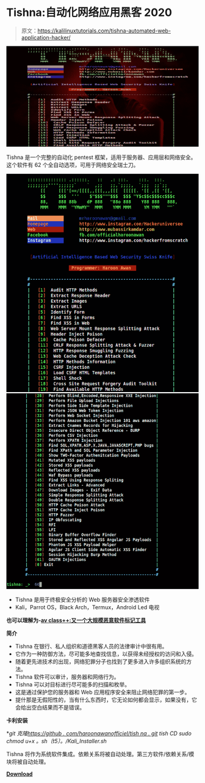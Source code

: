 # Tishna:自动化网络应用黑客 2020

> 原文：<https://kalilinuxtutorials.com/tishna-automated-web-application-hacker/>

[![Tishna : Automated Web Application Hacker 2020](img/921d7bfcf329ba7f96cc78eb8a657f9d.png "Tishna : Automated Web Application Hacker 2020")](https://1.bp.blogspot.com/-6rs-t0SbfFc/XhOVAr_IlWI/AAAAAAAAERs/AW6okUjIbH8rDtXMwVdiUOviP3xQGbujQCLcBGAsYHQ/s1600/Tishna-1%25281%2529.png)

Tishna 是一个完整的自动化 pentest 框架，适用于服务器、应用层和网络安全。这个软件有 62 个全自动选项，可用于网络安全瑞士刀。

![](img/2c0ae5cf542bcefb87b759bea30720f3.png)![](img/decadc99f873687c1297323d300f285e.png)

*   Tishna 是用于终极安全分析的 Web 服务器安全渗透软件
*   Kali，Parrot OS，Black Arch，Termux，Android Led 电视

**也可以理解为-[av class++:又一个大规模恶意软件标记工具](https://kalilinuxtutorials.com/avclass-yet-another-massive-malware-labeling-tool/)**

**简介**

*   Tishna 在银行、私人组织和道德黑客人员的法律审计中很有用。
*   它作为一种防御方法，尽可能多地查找信息，以获得未经授权的访问和入侵。
*   随着更先进技术的出现，网络犯罪分子也找到了更多进入许多组织系统的方法。
*   Tishna 软件可以审计，服务器和网络行为。
*   Tishna 可以对目标进行尽可能多的扫描和枚举。
*   这是通过保护您的服务器和 Web 应用程序安全来阻止网络犯罪的第一步。
*   提什那是无假阳性的，当有什么东西时，它无论如何都会显示，如果没有，它会给出空白结果而不是错误。

**卡利安装**

**git 克隆[https://github . com/haroonawanofficiel/tish na . git](https://github.com/haroonawanofficial/Tishna.git)
tish CD
sudo chmod u+x *。sh〔t5〕。/Kali_Installer.sh**

Tishna 将作为系统软件集成。依赖关系将被自动处理。第三方软件/依赖关系/模块将被自动处理。

[**Download**](https://github.com/haroonawanofficial/Tishna-Automated-Web-Application-Hacker)